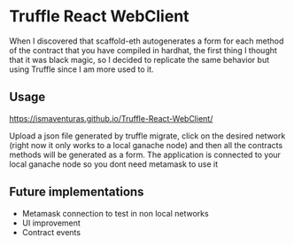 # Truffle React WebClient

When I discovered that scaffold-eth autogenerates a form for each method of the contract that you have compiled in hardhat, the first thing I thought that it was black magic, so I decided to replicate the same behavior but using Truffle since I am more used to it.

## Usage

https://ismaventuras.github.io/Truffle-React-WebClient/

Upload a json file generated by truffle migrate, click on the desired network (right now it only works to a local ganache node) and then all the contracts methods will be generated as a form. The application is connected to your local ganache node so you dont need metamask to use it

## Future implementations

- Metamask connection to test in non local networks
- UI improvement
- Contract events
